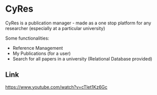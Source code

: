 # CyRes
CyRes is a publication manager - made as a one stop platform for any researcher (especially at a particular university)

Some functionalities:
- Reference Management
- My Publications (for a user)
- Search for all papers in a university (Relational Database provided)

## Link
https://www.youtube.com/watch?v=cTlet1Kz6Gc
